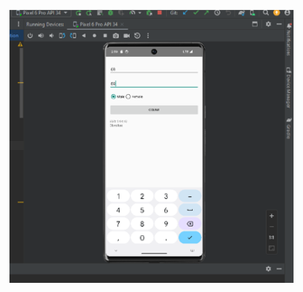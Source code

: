 ![alt text](https://github.com/Exellandrew/Calculator_Kotlin_BMI/blob/master/Screenshot%202024-01-10%20145928.png)
